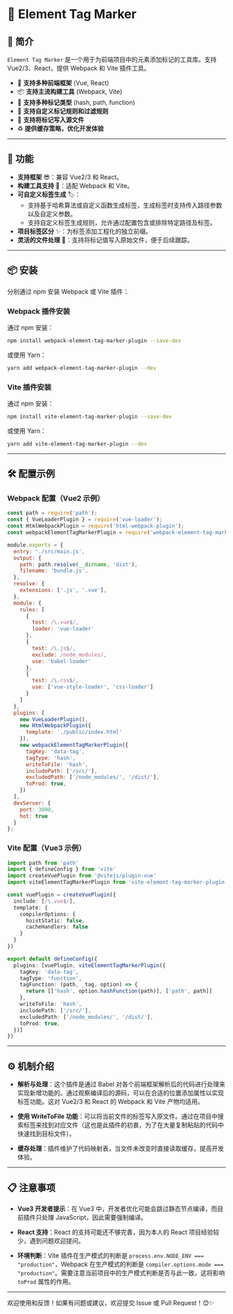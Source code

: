 
# 🌟 Element Tag Marker

## 📖 简介

`Element Tag Marker` 是一个用于为前端项目中的元素添加标记的工具库。支持 Vue2/3、React，提供 Webpack 和 Vite 插件工具。

- 🚀 **支持多种前端框架** (Vue, React)
- 📦 **支持主流构建工具** (Webpack, Vite)
- 🎨 **支持多种标记类型** (hash, path, function)
- 🔧 **支持自定义标记规则和过滤规则**
- 📝 **支持将标记写入源文件**
- ♻️ **提供缓存策略，优化开发体验**

---

## 🌟 功能

- **支持框架** 😎：兼容 Vue2/3 和 React。
- **构建工具支持** 🔧：适配 Webpack 和 Vite。
- **可自定义标签生成** 🏷️：
  - 支持基于哈希算法或自定义函数生成标签，生成标签时支持传入路径参数以及自定义参数。
  - 支持自定义标签生成规则，允许通过配置包含或排除特定路径及标签。
- **项目标签区分** ✨：为标签添加工程化的独立前缀。
- **灵活的文件处理** 📂：支持将标记值写入原始文件，便于后续跟踪。

---

## 📦 安装

分别通过 npm 安装 Webpack 或 Vite 插件：

### Webpack 插件安装

通过 npm 安装：

```bash
npm install webpack-element-tag-marker-plugin --save-dev
```

或使用 Yarn：

```bash
yarn add webpack-element-tag-marker-plugin --dev
```

### Vite 插件安装

通过 npm 安装：

```bash
npm install vite-element-tag-marker-plugin --save-dev
```

或使用 Yarn：

```bash
yarn add vite-element-tag-marker-plugin --dev
```

---

## 🛠️ 配置示例

### Webpack 配置（Vue2 示例）

```javascript
const path = require('path');
const { VueLoaderPlugin } = require('vue-loader');
const HtmlWebpackPlugin = require('html-webpack-plugin');
const webpackElementTagMarkerPlugin = require('webpack-element-tag-marker-plugin');

module.exports = {
  entry: './src/main.js',
  output: {
    path: path.resolve(__dirname, 'dist'),
    filename: 'bundle.js',
  },
  resolve: {
    extensions: ['.js', '.vue'],
  },
  module: {
    rules: [
      {
        test: /\.vue$/,
        loader: 'vue-loader'
      },
      {
        test: /\.js$/,
        exclude: /node_modules/,
        use: 'babel-loader'
      },
      {
        test: /\.css$/,
        use: ['vue-style-loader', 'css-loader']
      }
    ]
  },
  plugins: [
    new VueLoaderPlugin(),
    new HtmlWebpackPlugin({
      template: './public/index.html'
    }),
    new webpackElementTagMarkerPlugin({
      tagKey: 'data-tag',
      tagType: 'hash',
      writeToFile: 'hash',
      includePath: ['/src/'],
      excludedPath: ['/node_modules/', '/dist/'],
      toProd: true,
    })
  ],
  devServer: {
    port: 3000,
    hot: true
  }
};
```

### Vite 配置（Vue3 示例）

```typescript
import path from 'path'
import { defineConfig } from 'vite'
import createVuePlugin from '@vitejs/plugin-vue'
import viteElementTagMarkerPlugin from 'vite-element-tag-marker-plugin'

const vuePlugin = createVuePlugin({
  include: [/\.vue$/],
  template: {
    compilerOptions: {
      hoistStatic: false,
      cacheHandlers: false
    }
  }
})

export default defineConfig({
  plugins: [vuePlugin, viteElementTagMarkerPlugin({
    tagKey: 'data-tag',
    tagType: 'function',
    tagFunction: (path, _tag, option) => {
      return [['hash', option.hashFunction(path)], ['path', path]]
    },
    writeToFile: 'hash',
    includePath: ['/src/'],
    excludedPath: ['/node_modules/', '/dist/'],
    toProd: true,
  })]
})
```

---

## ⚙️ 机制介绍

- **解析与处理**：这个插件是通过 Babel 对各个前端框架解析后的代码进行处理来实现新增功能的。通过观察编译后的源码，可以在合适的位置添加属性以实现标签功能。这对 Vue2/3 和 React 的 Webpack 和 Vite 产物均适用。
  
- **使用 WriteToFile 功能**：可以将当前文件的标签写入原文件。通过在项目中搜索标签来找到对应文件（这也是此插件的初衷，为了在大量复制粘贴的代码中快速找到目标文件）。

- **缓存处理**：插件维护了代码映射表，当文件未改变时直接读取缓存，提高开发体验。

---

## 📋 注意事项

- **Vue3 开发者提示**：在 Vue3 中，开发者优化可能会跳过静态节点编译，而目前插件只处理 JavaScript，因此需要强制编译。
  
- **React 支持**：React 的支持可能还不够完善，因为本人的 React 项目经验较少，遇到问题欢迎提问。

- **环境判断**：Vite 插件在生产模式的判断是 `process.env.NODE_ENV === "production"`，Webpack 在生产模式的判断是 `compiler.options.mode === "production"`。需要注意当前项目中的生产模式判断是否与此一致，这将影响 `toProd` 属性的作用。

---

欢迎使用和反馈！如果有问题或建议，欢迎提交 Issue 或 Pull Request！😊✨